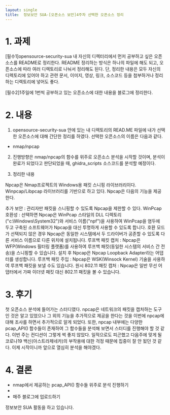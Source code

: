 ```yaml
---
layout: single
title:  정보보안 SUA-[오픈소스 보안]4주차 선택한 오픈소스 정리
---
```


# 1. 과제

[필수1]opensource-security-sua 내 자신의 디렉터리에서 먼저 공부하고 싶은 오픈소스를 README로 정리한다. README 정리하는 방식은 하나의 파일에 해도 되고, 오픈소스에 따라 여러 디렉토리로 나눠서 정리해도 된다. 단, 정리한 내용은 모두 자신의 디렉토리에 있어야 하고 관련 문서, 이미지, 영상, 링크, 소스코드 등을 첨부하거나 정리하는 디렉토리에 넣어도 좋다.

[필수2]1주일에 1번씩 공부하고 있는 오픈소스에 대한 내용을 블로그에 정리한다.


# 2. 내용

1. opensource-security-sua 안에 있는 내 디렉토리의 READ.ME 파일에 내가 선택한 오픈소스에 대해 간단한 정리를 하였다. 선택한 오픈소스의 이름은 다음과 같다.

- nmap/npcap 

2. 진행방향은 nmap/npcap의 함수를 위주로 오픈소스 분석을 시작할 것이며, 분석이 완료가 되었다고 판단되었을 때, ghidra_scripts 소스코드를 분석할 예정이다. 

3. 정리한 내용

Npcap은 Nmap프로젝트의 Windows용 패킷 스니핑 라이브러리이다. Winpcap/Libpcap 라이브러리를 기반으로 하고 있다.  Npcap은 다음의 기능을 제공한다.

추가 보안 : 관리자만 패킷을 스니핑할 수 있도록 Npcap을 제한할 수 있다.
WinPcap 호환성 : 선택하면 Npcap은 WinPcap 스타일의 DLL 디렉토리("c:\Windows\System32")와 서비스 이름("npf")을 사용하여 WinPcap을 염두에 두고 구축된 소프트웨어가 Npcap을 대신 투명하게 사용할 수 있도록 합니다. 호환 모드가 선택되지 않은 경우 Npcap은 동일한 시스템에서 두 드라이버가 공존할 수 있도록 다른 서비스 이름으로 다른 위치에 설치됩니다.
루프백 패킷 캡처 : Npcap은 WFP(Windows 필터링 플랫폼)를 사용하여 루프백 패킷(동일한 시스템의 서비스 간 전송)을 스니핑할 수 있습니다. 설치 후 Npcap은 Npcap Loopback Adapter라는 어댑터를 생성합니다.
루프백 패킷 주입 : Npcap은 WSK(Winsock Kernel) 기술을 사용하여 루프백 패킷을 보낼 수도 있습니다.
원시 802.11 패킷 캡처 : Npcap은 일반 무선 어댑터에서 가짜 이더넷 패킷 대신 802.11 패킷을 볼 수 있습니다.


# 3. 후기
첫 오픈소스 분석에 들어가는 스터디였다. npcap은 네트워크의 패킷을 캡처하는 도구인 것은 알고 있었으나 그 외의 기능을 추가적으로 제공을 한다는 것을 이번에 npcap에 대해 조사를 하면서 추가적으로 알게 되었다. 또한, npcap 내부에는 다양한 pcap_API() 함수들이 존재하여 그 함수들을 분석해 보면서 스터디를 진행해야 할 것 같다. 이번 주는 컨디션이 그렇게 썩 좋지 않았다. 일적으로도 피곤했고 다음주에 맞게 될 코로나19 백신(아스트라제네카)의 부작용에 대한 걱정 때문에 집중이 잘 안 됬던 것 같다. 이제 시작이니까 앞으로 열심히 분석을 해야겠다.

# 4. 결론
- nmap에서 제공하는 pcap_API() 함수들 위주로 분석 진행하기
- 
- 매주 블로그에 업로드하기 


정보보안 SUA 활동을 하고 있습니다.

